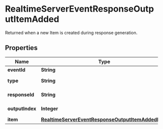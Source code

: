 

# RealtimeServerEventResponseOutputItemAdded

Returned when a new Item is created during response generation.

## Properties

| Name | Type | Description | Notes |
|------------ | ------------- | ------------- | -------------|
|**eventId** | **String** | The unique ID of the server event. |  |
|**type** | **String** | The event type, must be \&quot;response.output_item.added\&quot;. |  |
|**responseId** | **String** | The ID of the response to which the item belongs. |  |
|**outputIndex** | **Integer** | The index of the output item in the response. |  |
|**item** | [**RealtimeServerEventResponseOutputItemAddedItem**](RealtimeServerEventResponseOutputItemAddedItem.md) |  |  |



